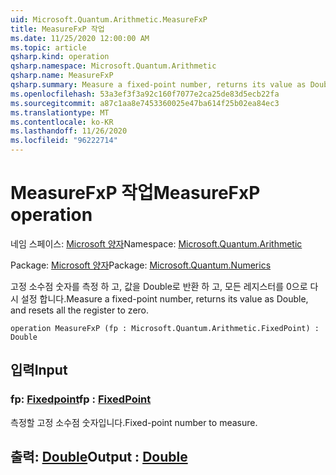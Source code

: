 ```yaml
---
uid: Microsoft.Quantum.Arithmetic.MeasureFxP
title: MeasureFxP 작업
ms.date: 11/25/2020 12:00:00 AM
ms.topic: article
qsharp.kind: operation
qsharp.namespace: Microsoft.Quantum.Arithmetic
qsharp.name: MeasureFxP
qsharp.summary: Measure a fixed-point number, returns its value as Double, and resets all the register to zero.
ms.openlocfilehash: 53a3ef3f3a92c160f7077e2ca25de83d5ecb22fa
ms.sourcegitcommit: a87c1aa8e7453360025e47ba614f25b02ea84ec3
ms.translationtype: MT
ms.contentlocale: ko-KR
ms.lasthandoff: 11/26/2020
ms.locfileid: "96222714"
---
```

# <a name="measurefxp-operation"></a><span data-ttu-id="4e619-102">MeasureFxP 작업</span><span class="sxs-lookup"><span data-stu-id="4e619-102">MeasureFxP operation</span></span>

<span data-ttu-id="4e619-103">네임 스페이스: [Microsoft 양자](xref:Microsoft.Quantum.Arithmetic)</span><span class="sxs-lookup"><span data-stu-id="4e619-103">Namespace: [Microsoft.Quantum.Arithmetic](xref:Microsoft.Quantum.Arithmetic)</span></span>

<span data-ttu-id="4e619-104">Package: [Microsoft 양자](https://nuget.org/packages/Microsoft.Quantum.Numerics)</span><span class="sxs-lookup"><span data-stu-id="4e619-104">Package: [Microsoft.Quantum.Numerics](https://nuget.org/packages/Microsoft.Quantum.Numerics)</span></span>


<span data-ttu-id="4e619-105">고정 소수점 숫자를 측정 하 고, 값을 Double로 반환 하 고, 모든 레지스터를 0으로 다시 설정 합니다.</span><span class="sxs-lookup"><span data-stu-id="4e619-105">Measure a fixed-point number, returns its value as Double, and resets all the register to zero.</span></span>

```qsharp
operation MeasureFxP (fp : Microsoft.Quantum.Arithmetic.FixedPoint) : Double
```


## <a name="input"></a><span data-ttu-id="4e619-106">입력</span><span class="sxs-lookup"><span data-stu-id="4e619-106">Input</span></span>

### <a name="fp--fixedpoint"></a><span data-ttu-id="4e619-107">fp: [Fixedpoint](xref:Microsoft.Quantum.Arithmetic.FixedPoint)</span><span class="sxs-lookup"><span data-stu-id="4e619-107">fp : [FixedPoint](xref:Microsoft.Quantum.Arithmetic.FixedPoint)</span></span>

<span data-ttu-id="4e619-108">측정할 고정 소수점 숫자입니다.</span><span class="sxs-lookup"><span data-stu-id="4e619-108">Fixed-point number to measure.</span></span>



## <a name="output--double"></a><span data-ttu-id="4e619-109">출력: [Double](xref:microsoft.quantum.lang-ref.double)</span><span class="sxs-lookup"><span data-stu-id="4e619-109">Output : [Double](xref:microsoft.quantum.lang-ref.double)</span></span>

